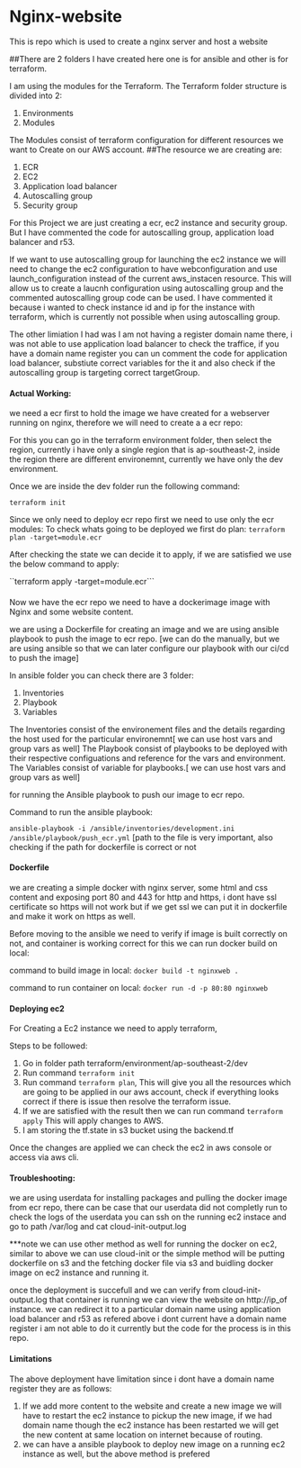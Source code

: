 # Nginx-website
This is repo which is used to create a nginx server and host a website

##There are 2 folders I have created here one is for ansible and other is for terraform.

I am using the modules for the Terraform.
The Terraform folder structure is divided into 2:
1. Environments
2. Modules

The Modules consist of terraform configuration for different resources we want to Create on our AWS account.
##The resource we are creating are:
1. ECR 
2. EC2
3. Application load balancer
4. Autoscalling group
5. Security group

For this Project we are just creating a ecr, ec2 instance and security group. But I have commented the code for autoscalling group, application load balancer and r53.

If we want to use autoscalling group for launching the ec2 instance we will need to change the ec2 configuration to have webconfiguration and use launch_configuration instead of the current aws_instacen resource. This will allow us to create a laucnh configuration using autoscalling group and the commented autoscalling group code can be used. I have commented it because i wanted to check instance id and ip for the instance with terraform, which is currently not possible when using autoscalling group.

The other limiation I had was I am not having a register domain name there, i was not able to use application load balancer to check the traffice, if you have a domain name register you can un comment the code for application load balancer, substiute correct variables for the it and also check if the autoscalling group is targeting correct targetGroup.



#### Actual Working:

we need a ecr first to hold the image we have created for a webserver running on nginx, therefore we will need to create a a ecr repo:

For this you can go in the terraform environment folder, then select the region, currently i have only a single region that is ap-southeast-2, inside the region there are different environemnt, currently we have only the dev environment.

Once we are inside the dev folder run the following command:

``terraform init``

Since we only need to deploy ecr repo first we need to use only the ecr modules:
To check whats going to be deployed we first do plan:
``terraform plan -target=module.ecr``

After checking the state we can decide it to apply, if we are satisfied we use the below command to apply:

``terraform apply -target=module.ecr```

####
Now we have the ecr repo we need to have a dockerimage image with Nginx and some website content.

we are using a Dockerfile for creating an image and we are using ansible playbook to push the image to ecr repo. [we can do the manually, but we are using ansible so that we can later configure our playbook with our ci/cd to push the image]

In ansible folder you can check there are 3 folder:
1. Inventories
2. Playbook
3. Variables

The Inventories consist of the environement files and the details regarding the host used for the particular environemnt[ we can use host vars and group vars as well]
The Playbook consist of playbooks to be deployed with their respective configuations and reference for the vars and environment.
The Variables consist of variable for playbooks.[ we can use host vars and group vars as well]

for running the Ansible playbook to push our image to ecr repo.

Command to run the ansible playbook:

``ansible-playbook -i /ansible/inventories/development.ini /ansible/playbook/push_ecr.yml`` 
[path to the file is very important, also checking if the path for dockerfile is correct or not


#### Dockerfile

we are creating a simple docker with nginx server, some html and css content and exposing port 80 and 443 for http and https, i dont have ssl certificate so https will not work but if we get ssl we can put it in dockerfile and make it work on https as well.

Before moving to the ansible we need to verify if image is built correctly on not, and container is working correct for this we can run docker build on local:

command to build image in local:
``docker build -t nginxweb .``

command to run container on local:
``docker run -d -p 80:80 nginxweb``


#### Deploying ec2

For Creating a Ec2 instance we need to apply terraform,

Steps to be followed:
1. Go in folder path terraform/environment/ap-southeast-2/dev
2. Run command ``terraform init``
3. Run command ``terraform plan``, This will give you all the resources which are going to be applied in our aws account, check if everything looks correct if there is issue then resolve the terraform issue.
4. If we are satisfied with the result then we can run command ``terraform apply`` This will apply changes to AWS.
5. I am storing the tf.state in s3 bucket using the backend.tf

Once the changes are applied we can check the ec2 in aws console or access via aws cli.

#### Troubleshooting:

we are using userdata for installing packages and pulling the docker image from ecr repo, there can be case that our userdata did not completly run to check the logs of the userdata you can ssh on the running ec2 instace and go to path /var/log and cat cloud-init-output.log

***note we can use other method as well for running the docker on ec2, similar to above we can use cloud-init or the simple method will be putting dockerfile on s3 and the fetching docker file via s3 and buidling docker image on ec2 instance and running it.

once the deployment is succefull and we can verify from cloud-init-output.log that container is running we can view the website on http://ip_of instance. we can redirect it to a particular domain name using application load balancer and r53 as refered above i dont current have a domain name register i am not able to do it currently but the code for the process is in this repo.


#### Limitations
The above deployment have limitation since i dont have a domain name register they are as follows:

1. If we add more content to the website and create a new image we will have to restart the ec2 instance to pickup the new image, if we had domain name though the ec2 instance has been restarted we will get the new content at same location on internet because of routing.
2. we can have a ansible playbook to deploy new image on a running ec2 instance as well, but the above method is prefered

